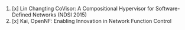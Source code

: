 1. [x] Lin Changting   CoVisor: A Compositional Hypervisor for Software-Defined Networks (NDSI 2015)
2. [x] Kai, OpenNF: Enabling Innovation in Network Function Control
